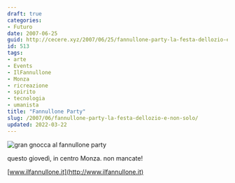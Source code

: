 ```yaml
---
draft: true
categories:
- Futuro
date: 2007-06-25
guid: http://cecere.xyz/2007/06/25/fannullone-party-la-festa-dellozio-e-non-solo/
id: 513
tags:
- arte
- Events
- IlFannullone
- Monza
- ricreazione
- spirito
- tecnologia
- umanista
title: "Fannullone Party"
slug: /2007/06/fannullone-party-la-festa-dellozio-e-non-solo/
updated: 2022-03-22
---
```


![gran gnocca al fannullone party](http://cecere.xyz/wp-content/uploads/sites/3/2007/06/fannullone_party.jpg)

questo giovedì, in centro Monza. non mancate!
  
[www.ilfannullone.it](http://www.ilfannullone.it)